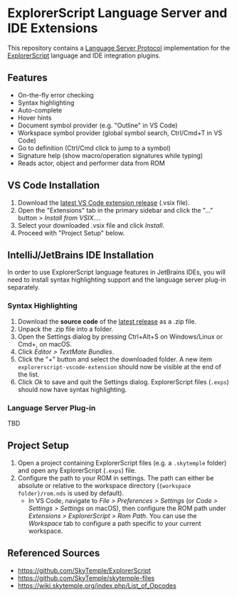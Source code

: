 # ExplorerScript Language Server and IDE Extensions

This repository contains a [Language Server Protocol](https://microsoft.github.io/language-server-protocol/) implementation for the [ExplorerScript](https://github.com/SkyTemple/ExplorerScript) language and IDE integration plugins.

## Features

- On-the-fly error checking
- Syntax highlighting
- Auto-complete
- Hover hints
- Document symbol provider (e.g. "Outline" in VS Code)
- Workspace symbol provider (global symbol search, Ctrl/Cmd+T in VS Code)
- Go to definition (Ctrl/Cmd click to jump to a symbol)
- Signature help (show macro/operation signatures while typing)
- Reads actor, object and performer data from ROM

## VS Code Installation

1. Download the [latest VS Code extension release](https://github.com/SkyTemple/explorerscript-languageserver/releases) (.vsix file).
2. Open the "Extensions" tab in the primary sidebar and click the "…" button > *Install from VSIX...*.
3. Select your downloaded .vsix file and click *Install*.
4. Proceed with "Project Setup" below.

## IntelliJ/JetBrains IDE Installation

In order to use ExplorerScript language features in JetBrains IDEs, you will need to install syntax highlighting support and the language server plug-in separately.

### Syntax Highlighting

1. Download the **source code** of the [latest release](https://github.com/SkyTemple/explorerscript-languageserver/releases) as a .zip file.
2. Unpack the .zip file into a folder.
3. Open the Settings dialog by pressing Ctrl+Alt+S on Windows/Linux or Cmd+, on macOS.
4. Click *Editor > TextMate Bundles*.
5. Click the "+" button and select the downloaded folder. A new item `explorerscript-vscode-extension` should now be visible at the end of the list.
6. Click *Ok* to save and quit the Settings dialog. ExplorerScript files (`.exps`) should now have syntax highlighting.

### Language Server Plug-in

TBD

## Project Setup

1. Open a project containing ExplorerScript files (e.g. a `.skytemple` folder) and open any ExplorerScript (`.exps`) file.
2. Configure the path to your ROM in settings. The path can either be absolute or relative to the workspace directory (`{workspace folder}/rom.nds` is used by default).
    - In VS Code, navigate to *File > Preferences > Settings* (or *Code > Settings > Settings* on macOS), then configure the ROM path under *Extensions > ExplorerScript > Rom Path*.
    You can use the *Workspace* tab to configure a path specific to your current workspace.

## Referenced Sources
- https://github.com/SkyTemple/ExplorerScript
- https://github.com/SkyTemple/skytemple-files
- https://wiki.skytemple.org/index.php/List_of_Opcodes
